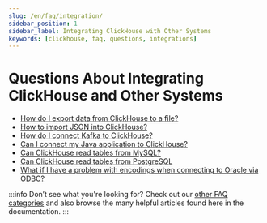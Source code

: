 ```yaml
---
slug: /en/faq/integration/
sidebar_position: 1
sidebar_label: Integrating ClickHouse with Other Systems
keywords: [clickhouse, faq, questions, integrations]
---
```


# Questions About Integrating ClickHouse and Other Systems

-   [How do I export data from ClickHouse to a file?](/docs/en/faq/integration/file-export.md)
-   [How to import JSON into ClickHouse?](/docs/en/guides/developer/working-with-json/json-load-data.md)
-   [How do I connect Kafka to ClickHouse?](/docs/en/integrations/data-ingestion/kafka/intro.md)
-   [Can I connect my Java application to ClickHouse?](/docs/en/integrations/data-ingestion/dbms/jdbc-with-clickhouse.md)
-   [Can ClickHouse read tables from MySQL?](/docs/en/integrations/data-ingestion/dbms/mysql/mysql-with-clickhouse.md)
-   [Can ClickHouse read tables from PostgreSQL](/docs/en/integrations/data-ingestion/dbms/postgresql/postgres-with-clickhouse.md)
-   [What if I have a problem with encodings when connecting to Oracle via ODBC?](/docs/en/faq/integration/oracle-odbc.md)

:::info Don’t see what you're looking for?
Check out our [other FAQ categories](/docs/en/faq/) and also browse the many helpful articles found here in the documentation.
:::

